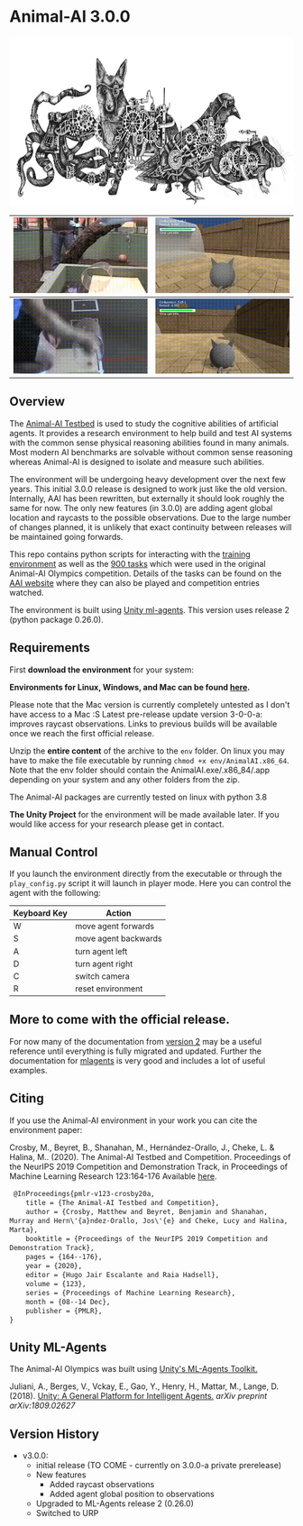 # Animal-AI 3.0.0

<p align="center">
  <img height="300" src="figs/steampunkFOURcrop.png">
</p>


| ![](figs/animal-cyl-fail.gif) | ![](figs/agent-cyl-fail.gif) |
|---|---|
| ![](figs/animal-cyl-pass.gif) | ![](figs/agent-cyl-pass.gif) |

## Overview

The [Animal-AI Testbed](http://animalaiolympics.com/AAI) is used to study the cognitive abilities of artificial agents. It provides a research environment to help build and test AI systems with the common sense physical reasoning abilities found in many animals. Most modern AI benchmarks are solvable without common sense reasoning whereas Animal-AI is designed to isolate and measure such abilities.

The environment will be undergoing heavy development over the next few years. This initial 3.0.0 release is designed to work just like the old version. Internally, AAI has been rewritten, but externally it should look roughly the same for now. The only new features (in 3.0.0) are adding agent global location and raycasts to the possible observations. Due to the large number of changes planned, it is unlikely that exact continuity between releases will be maintained going forwards.

This repo contains python scripts for interacting with the [training environment](animalai) as well as the [900 tasks](competition_configurations) which were used in the original Animal-AI Olympics competition. Details of the tasks can be found on the [AAI website](http://animalaiolympics.com/AAI/testbed) where they can also be played and competition entries watched.

The environment is built using [Unity ml-agents](https://github.com/Unity-Technologies/ml-agents/tree/master/docs). This version uses release 2 (python package 0.26.0).

## Requirements

First **download the environment** for your system:

**Environments for Linux, Windows, and Mac can be found [here](https://drive.google.com/drive/folders/1CkqmZ_rxsvPa8aTS3qhllTvb9uDCjRvg?usp=sharing).**

Please note that the Mac version is currently completely untested as I don't have access to a Mac :S Latest pre-release update version 3-0-0-a: improves raycast observations. Links to previous builds will be available once we reach the first official release.

Unzip the **entire content** of the archive to the `env` folder. On linux you may have to make the file executable by running `chmod +x env/AnimalAI.x86_64`. Note that the env folder should contain the AnimalAI.exe/.x86_84/.app depending on your system and any other folders from the zip.

The Animal-AI packages are currently tested on linux with python 3.8

**The Unity Project** for the environment will be made available later. If you would like access for your research please get in contact. 

## Manual Control

If you launch the environment directly from the executable or through the `play_config.py` script it will launch
 in player mode. Here you can control the agent with the following:

| Keyboard Key  | Action    |
| --- | --- |
| W   | move agent forwards |
| S   | move agent backwards|
| A   | turn agent left     |
| D   | turn agent right    |
| C   | switch camera       |
| R   | reset environment   |

## More to come with the official release.

For now many of the documentation from [version 2](https://github.com/beyretb/AnimalAI-Olympics) may be a useful reference until everything is fully migrated and updated. Further the documentation for [mlagents](https://github.com/Unity-Technologies/ml-agents) is very good and includes a lot of useful examples.

## Citing
If you use the Animal-AI environment in your work you can cite the environment paper:

 Crosby, M., Beyret, B., Shanahan, M., Hernández-Orallo, J., Cheke, L. & Halina, M.. (2020). The Animal-AI Testbed and Competition. Proceedings of the NeurIPS 2019 Competition and Demonstration Track, in Proceedings of Machine Learning Research 123:164-176 Available [here](http://proceedings.mlr.press/v123/crosby20a.html).
```
 @InProceedings{pmlr-v123-crosby20a, 
    title = {The Animal-AI Testbed and Competition}, 
    author = {Crosby, Matthew and Beyret, Benjamin and Shanahan, Murray and Hern\'{a}ndez-Orallo, Jos\'{e} and Cheke, Lucy and Halina, Marta}, 
    booktitle = {Proceedings of the NeurIPS 2019 Competition and Demonstration Track}, 
    pages = {164--176}, 
    year = {2020}, 
    editor = {Hugo Jair Escalante and Raia Hadsell}, 
    volume = {123}, 
    series = {Proceedings of Machine Learning Research}, 
    month = {08--14 Dec}, 
    publisher = {PMLR}, 
} 
```

## Unity ML-Agents

The Animal-AI Olympics was built using [Unity's ML-Agents Toolkit.](https://github.com/Unity-Technologies/ml-agents)

Juliani, A., Berges, V., Vckay, E., Gao, Y., Henry, H., Mattar, M., Lange, D. (2018). [Unity: A General Platform for 
Intelligent Agents.](https://arxiv.org/abs/1809.02627) *arXiv preprint arXiv:1809.02627*

## Version History

- v3.0.0: 
  - initial release (TO COME - currently on 3.0.0-a private prerelease)
  - New features
    - Added raycast observations
    - Added agent global position to observations
  - Upgraded to ML-Agents release 2 (0.26.0)
  - Switched to URP    
